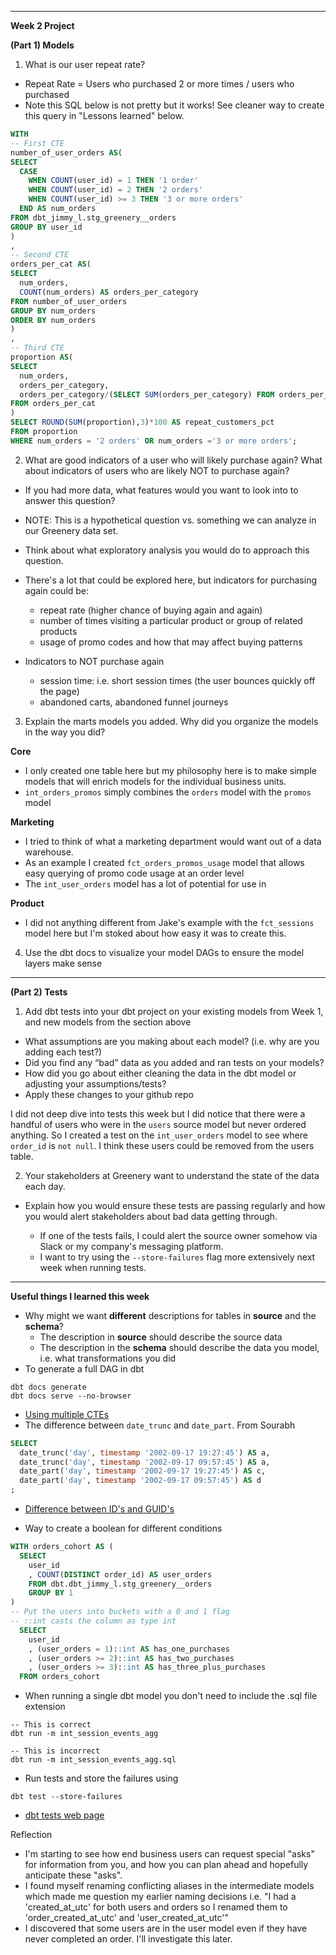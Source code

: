 
---
**Week 2 Project**

**(Part 1) Models**

1. What is our user repeat rate?
- Repeat Rate = Users who purchased 2 or more times / users who purchased
- Note this SQL below is not pretty but it works! See cleaner way to create this query in "Lessons learned" below.
```sql
WITH 
-- First CTE 
number_of_user_orders AS( 
SELECT 
  CASE 
    WHEN COUNT(user_id) = 1 THEN '1 order'
    WHEN COUNT(user_id) = 2 THEN '2 orders'
    WHEN COUNT(user_id) >= 3 THEN '3 or more orders' 
  END AS num_orders
FROM dbt_jimmy_l.stg_greenery__orders
GROUP BY user_id
)
,
-- Second CTE
orders_per_cat AS(
SELECT 
  num_orders, 
  COUNT(num_orders) AS orders_per_category
FROM number_of_user_orders
GROUP BY num_orders
ORDER BY num_orders
)
,
-- Third CTE
proportion AS(
SELECT 
  num_orders,
  orders_per_category,
  orders_per_category/(SELECT SUM(orders_per_category) FROM orders_per_cat) AS proportion
FROM orders_per_cat
)
SELECT ROUND(SUM(proportion),3)*100 AS repeat_customers_pct
FROM proportion
WHERE num_orders = '2 orders' OR num_orders ='3 or more orders';
```

2. What are good indicators of a user who will likely purchase again? What about indicators of users who are likely NOT to purchase again? 
- If you had more data, what features would you want to look into to answer this question?
- NOTE: This is a hypothetical question vs. something we can analyze in our Greenery data set. 
- Think about what exploratory analysis you would do to approach this question.

- There's a lot that could be explored here, but indicators for purchasing again could be:
  - repeat rate (higher chance of buying again and again)
  - number of times visiting a particular product or group of related products
  - usage of promo codes and how that may affect buying patterns
- Indicators to NOT purchase again
  - session time: i.e. short session times (the user bounces quickly off the page)
  - abandoned carts, abandoned funnel journeys


3. Explain the marts models you added. Why did you organize the models in the way you did?

**Core**
- I only created one table here but my philosophy here is to make simple models that will enrich models for the individual business units.
- `int_orders_promos` simply combines the `orders` model with the `promos` model

**Marketing**
- I tried to think of what a marketing department would want out of a data warehouse.
- As an example I created `fct_orders_promos_usage` model that allows easy querying of promo code usage at an order level
- The `int_user_orders` model has a lot of potential for use in 

**Product**
- I did not anything different from Jake's example with the `fct_sessions` model here but I'm stoked about how easy it was to create this.

4. Use the dbt docs to visualize your model DAGs to ensure the model layers make sense

---
**(Part 2) Tests**

1. Add dbt tests into your dbt project on your existing models from Week 1, and new models from the section above
- What assumptions are you making about each model? (i.e. why are you adding each test?)
- Did you find any “bad” data as you added and ran tests on your models? 
- How did you go about either cleaning the data in the dbt model or adjusting your assumptions/tests?
- Apply these changes to your github repo

I did not deep dive into tests this week but I did notice that there were a handful of users who were in the `users` source model but never ordered anything. So I created a test on the `int_user_orders` model to see where `order_id` is `not null`. I think these users could be removed from the users table.

2. Your stakeholders at Greenery want to understand the state of the data each day. 
- Explain how you would ensure these tests are passing regularly and how you would alert stakeholders about bad data getting through.

  - If one of the tests fails, I could alert the source owner somehow via Slack or my company's messaging platform.
  - I want to try using the `--store-failures` flag more extensively next week when running tests.
---
**Useful things I learned this week**
- Why might we want **different** descriptions for tables in **source** and the **schema**?
  - The description in **source** should describe the source data
  - The description in the **schema** should describe the data you model, i.e. what transformations you did
- To generate a full DAG in dbt
```
dbt docs generate
dbt docs serve --no-browser
```

- [Using multiple CTEs](https://www.databasejournal.com/ms-sql/tips-for-using-common-table-expressions/#:~:text=The%20second%20CTE%20is%20defined,SELECT%20statement%20references%20each%20CTE.)
- The difference between `date_trunc` and `date_part`. From Sourabh
```sql
SELECT
  date_trunc('day', timestamp '2002-09-17 19:27:45') AS a,
  date_trunc('day', timestamp '2002-09-17 09:57:45') AS a,
  date_part('day', timestamp '2002-09-17 19:27:45') AS c,
  date_part('day', timestamp '2002-09-17 09:57:45') AS d
;
```
- [Difference between ID's and GUID's](https://blog.codinghorror.com/primary-keys-ids-versus-guids/)

- Way to create a boolean for different conditions
```sql
WITH orders_cohort AS (
  SELECT
    user_id
    , COUNT(DISTINCT order_id) AS user_orders
    FROM dbt.dbt_jimmy_l.stg_greenery__orders
    GROUP BY 1
)
-- Put the users into buckets with a 0 and 1 flag
-- ::int casts the column as type int
  SELECT
    user_id
    , (user_orders = 1)::int AS has_one_purchases
    , (user_orders >= 2)::int AS has_two_purchases
    , (user_orders >= 3)::int AS has_three_plus_purchases
  FROM orders_cohort
```

- When running a single dbt model you don't need to include the .sql file extension
```
-- This is correct
dbt run -m int_session_events_agg

-- This is incorrect
dbt run -m int_session_events_agg.sql
```

- Run tests and store the failures using
```
dbt test --store-failures
```
- [dbt tests web page](https://docs.getdbt.com/docs/building-a-dbt-project/tests)

Reflection
- I'm starting to see how end business users can request special "asks" for information from you, and how you can plan ahead and hopefully anticipate these "asks".
- I found myself renaming conflicting aliases in the intermediate models which made me question my earlier naming decisions i.e. "I had a 'created_at_utc' for both users and orders so I renamed them to 'order_created_at_utc' and 'user_created_at_utc'"
- I discovered that some users are in the user model even if they have never completed an order. I'll investigate this later.